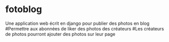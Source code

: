 # fotoblog
Une application web écrit en django pour publier des photos en blog
#Permettre aux abonnées de liker des photos des créateurs
#Les créateurs de photos pourront ajouter des photos sur leur page
